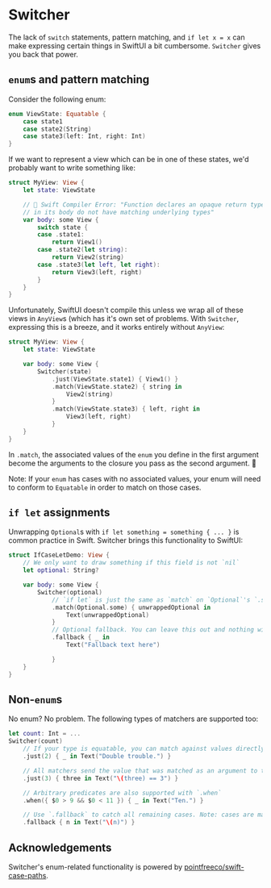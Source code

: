 # Switcher

The lack of `switch` statements, pattern matching, and `if let x = x` can make expressing certain things in SwiftUI a bit cumbersome. `Switcher` gives you back that power.

## `enum`s and pattern matching

Consider the following enum:
```swift
enum ViewState: Equatable {
    case state1
    case state2(String)
    case state3(left: Int, right: Int)
}
```

If we want to represent a view which can be in one of these states, we'd probably want to write something like:
```swift
struct MyView: View {
    let state: ViewState

    // 🛑 Swift Compiler Error: "Function declares an opaque return type, but the return statements
    // in its body do not have matching underlying types"
    var body: some View {
        switch state {
        case .state1:
            return View1()
        case .state2(let string):
            return View2(string)
        case .state3(let left, let right):
            return View3(left, right)
        }
    }
}
```

Unfortunately, SwiftUI doesn't compile this unless we wrap all of these views in `AnyView`s (which has it's own set of problems. With `Switcher`, expressing this is a breeze, and it works entirely without `AnyView`:

```swift
struct MyView: View {
    let state: ViewState

    var body: some View {
        Switcher(state)
            .just(ViewState.state1) { View1() }
            .match(ViewState.state2) { string in
                View2(string)
            }
            .match(ViewState.state3) { left, right in
                View3(left, right)
            }
    }
}
```
In `.match`, the associated values of the `enum` you define in the first argument become the arguments to the closure you pass as the second argument. 🎉

Note: If your `enum` has cases with no associated values, your enum will need to conform to `Equatable` in order to match on those cases.

## `if let` assignments

Unwrapping `Optional`s with `if let something = something { ... }` is common practice in Swift. Switcher brings this functionality to SwiftUI:

```swift
struct IfCaseLetDemo: View {
    // We only want to draw something if this field is not `nil`
    let optional: String?

    var body: some View {
        Switcher(optional)
            // `if let` is just the same as `match` on `Optional`'s `.some` case:
            .match(Optional.some) { unwrappedOptional in
                Text(unwrappedOptional)
            }
            // Optional fallback. You can leave this out and nothing will be drawn.
            .fallback { _ in
                Text("Fallback text here")

            }
    }
}
```

## Non-`enum`s
No enum? No problem. The following types of matchers are supported too:

```swift
let count: Int = ...
Switcher(count)
    // If your type is equatable, you can match against values directly with `.just`
    .just(2) { _ in Text("Double trouble.") }

    // All matchers send the value that was matched as an argument to their closure
    .just(3) { three in Text("\(three) == 3") }

    // Arbitrary predicates are also supported with `.when`
    .when({ $0 > 9 && $0 < 11 }) { _ in Text("Ten.") }

    // Use `.fallback` to catch all remaining cases. Note: cases are matched in order, so always put `fallback` last!
    .fallback { n in Text("\(n)") }
```

## Acknowledgements

Switcher's enum-related functionality is powered by [pointfreeco/swift-case-paths](https://github.com/pointfreeco/swift-case-paths).
